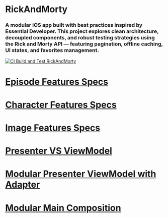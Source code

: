 # RickAndMorty
### A modular iOS app built with best practices inspired by Essential Developer. This project explores clean architecture, decoupled components, and robust testing strategies using the Rick and Morty API — featuring pagination, offline caching, UI states, and favorites management.

[![CI Build and Test RickAndMorty](https://github.com/Kylt4/RickAndMorty/actions/workflows/ci.yml/badge.svg)](https://github.com/Kylt4/RickAndMorty/actions/workflows/ci.yml)

# [Episode Features Specs](./EpisodesFeaturesSpecs.md)

# [Character Features Specs](./CharacterFeaturesSpecs.md)

# [Image Features Specs](./ImageFeaturesSpecs.md)

# [Presenter VS ViewModel](./PresenterVSViewModelSpecs.md)

# [Modular Presenter ViewModel with Adapter](./ModularAdapterPresenterViewModel.md)

# [Modular Main Composition](./ModularMainComposition.md)
